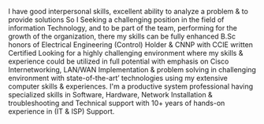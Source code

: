I have good interpersonal skills, excellent ability to analyze a problem & to provide solutions So I Seeking a challenging position in the field of information Technology, and to be part of the team, performing for the growth of the organization, there my skills can be fully enhanced B.Sc honors of Electrical Engineering (Control) Holder & CNNP with CCIE written Certified Looking for a highly challenging environment where my skills & experience could be utilized in full potential with emphasis on Cisco Internetworking, LAN/WAN Implementation & problem solving in challenging environment with state-of-the-art’ technologies using my extensive computer skills & experiences. I'm a productive system professional having specialized skills in Software, Hardware, Network Installation & troubleshooting and Technical support with 10+ years of hands-on experience in (IT & ISP) Support.
